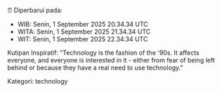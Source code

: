 ⏰ Diperbarui pada:
- WIB: Senin, 1 September 2025 20.34.34 UTC
- WITA: Senin, 1 September 2025 21.34.34 UTC
- WIT: Senin, 1 September 2025 22.34.34 UTC

Kutipan Inspiratif:
"Technology is the fashion of the '90s. It affects everyone, and everyone is interested in it - either from fear of being left behind or because they have a real need to use technology."


Kategori: technology

